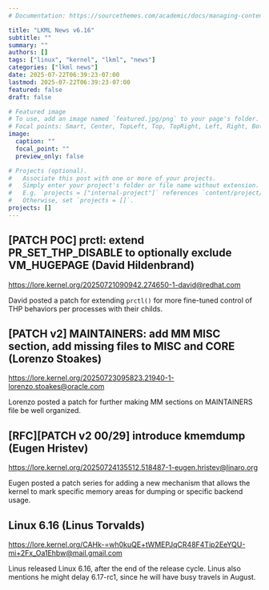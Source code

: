 ```yaml
---
# Documentation: https://sourcethemes.com/academic/docs/managing-content/

title: "LKML News v6.16"
subtitle: ""
summary: ""
authors: []
tags: ["linux", "kernel", "lkml", "news"]
categories: ["lkml news"]
date: 2025-07-22T06:39:23-07:00
lastmod: 2025-07-22T06:39:23-07:00
featured: false
draft: false

# Featured image
# To use, add an image named `featured.jpg/png` to your page's folder.
# Focal points: Smart, Center, TopLeft, Top, TopRight, Left, Right, BottomLeft, Bottom, BottomRight.
image:
  caption: ""
  focal_point: ""
  preview_only: false

# Projects (optional).
#   Associate this post with one or more of your projects.
#   Simply enter your project's folder or file name without extension.
#   E.g. `projects = ["internal-project"]` references `content/project/deep-learning/index.md`.
#   Otherwise, set `projects = []`.
projects: []
---
```


[PATCH POC] prctl: extend PR_SET_THP_DISABLE to optionally exclude VM_HUGEPAGE (David Hildenbrand)
--------------------------------------------------------------------------------------------------

https://lore.kernel.org/20250721090942.274650-1-david@redhat.com

David posted a patch for extending `prctl()` for more fine-tuned control of THP
behaviors per processes with their childs.


[PATCH v2] MAINTAINERS: add MM MISC section, add missing files to MISC and CORE (Lorenzo Stoakes)
-------------------------------------------------------------------------------------------------

https://lore.kernel.org/20250723095823.21940-1-lorenzo.stoakes@oracle.com

Lorenzo posted a patch for further making MM sections on MAINTAINERS file be
well organized.


[RFC][PATCH v2 00/29] introduce kmemdump (Eugen Hristev)
--------------------------------------------------------

https://lore.kernel.org/20250724135512.518487-1-eugen.hristev@linaro.org

Eugen posted a patch series for adding a new mechanism that allows the kernel
to mark specific memory areas for dumping or specific backend usage.


Linux 6.16 (Linus Torvalds)
---------------------------

https://lore.kernel.org/CAHk-=wh0kuQE+tWMEPJqCR48F4Tip2EeYQU-mi+2Fx_Oa1Ehbw@mail.gmail.com

Linus released Linux 6.16, after the end of the release cycle.  Linus also
mentions he might delay 6.17-rc1, since he will have busy travels in August.
